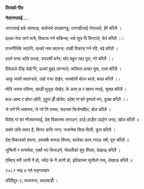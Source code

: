 **तिजको गीत**

**नेतागणलाई \...**

धरानलाई हर्क साम्पाङ्, बालेनले काठ्माण्डु; धनगढीलाई गोपालले, हेरे बरिलै ।

दल्का नेता लागे मात्रै, विकास गर्न सकिन्छ; भन्ने सूत्र यि तिन्टाले, फेरे बरिलै ।।

राजनीतिकै भएपनि, दल्को नाम स्वतन्त्र; राखी विकास् गर्न रवि, बढे बरिलै ।

दल्ले भन्दा अलि फरक्, पारदर्शी बनेर; थोर् बहुत रहर् पूरा, गरे बरिलै ।।

विवेकले ठीक् देखे\'नि, दल्को हुइप् लाग्नाले; कतिपय दल्का युवा, रल्ल बरिलै ।

आफू जस्तै स्वतन्त्रले, राम्रो गर्‍या देखेर; जनबोली बोल्न थाले, बल्ल बरिलै ।।

मोति जस्ता पसिना, खाडी मुलुक् पोखेर; के काम् छ र खस्न नपाई, सुक्छ बरिलै ।

बाउ-आमा र छोरा-छोरी, टुहुरा झैँ छोडेर; प्रदेश् गा\'को दृश्यले मन्, दुख्छ बरिलै ।।

जे भने\'नि भाषणमा, जे गरे\'नि घरमा; सदनमा सिर्जनशील, बोल बरिलै ।

विदेश् गा\'का नौजवान्लाई, देश् विकास्मा लगाउ्न; ठाउ्ँ-ठाउ्ँमा उद्योग धन्दा, खोल बरिलै
॥

सक्ने जति सपार है, बिगार कत्ति नगर; नजानेमा सिक मिली, कुरा बरिलै ।

देश् विकास्को सपना, ठ्याक्कै बनाऊ विपना; थालेका काम् गराऊ सबै, पूरा बरिलै ॥

लुम्बिनी र सगर्माथा, एक्लै भए चिनाउ्ने; नेपालीको शुर् वीरता, देखाऊ् बरिलै ।

एक्दिन् मरी जानी नै हो, जाँदा के नै लानी हो; इतिहास्मा सुनौलो नाम्, लेखाऊ बरिलै ॥

२०८१ भाद्र ४ गते मङ्गलबार

कीर्तिपुर-२, मध्यनगर, काठमाडौँ ।
